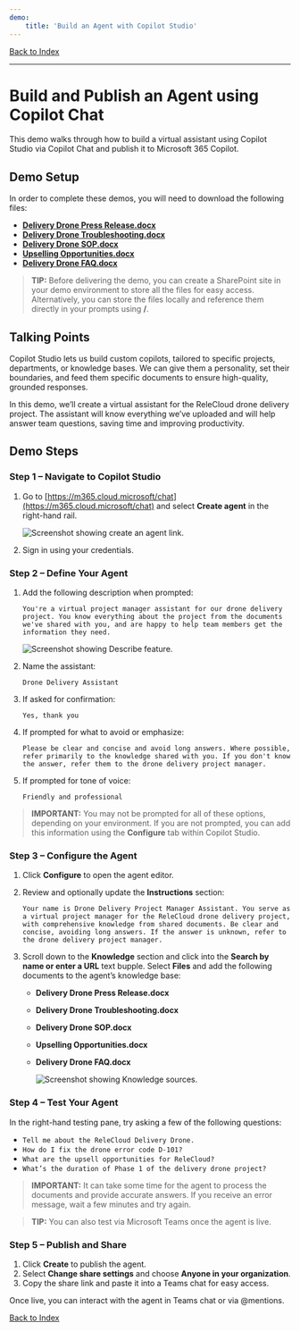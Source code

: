 ```yaml
---
demo:
    title: 'Build an Agent with Copilot Studio'
---
```


[Back to Index](https://microsoftlearning.github.io/MS-4021-Copilot-Immersion-Experience/)

---

# Build and Publish an Agent using Copilot Chat

This demo walks through how to build a virtual assistant using Copilot Studio via Copilot Chat and publish it to Microsoft 365 Copilot.

## Demo Setup

In order to complete these demos, you will need to download the following files:

- [**Delivery Drone Press Release.docx**](https://github.com/MicrosoftLearning/MS-4008-Microsoft-365-Copilot-Interactive-Experience-for-Executives/raw/master/ResourceFiles/Delivery_Drone_Press_Release.docx)
- [**Delivery Drone Troubleshooting.docx**](https://github.com/MicrosoftLearning/MS-4008-Microsoft-365-Copilot-Interactive-Experience-for-Executives/raw/master/ResourceFiles/Delivery_Drone_Troubleshooting.docx)
- [**Delivery Drone SOP.docx**](https://github.com/MicrosoftLearning/MS-4008-Microsoft-365-Copilot-Interactive-Experience-for-Executives/raw/master/ResourceFiles/Delivery_Drone_SOP.docx)
- [**Upselling Opportunities.docx**](https://github.com/MicrosoftLearning/MS-4008-Microsoft-365-Copilot-Interactive-Experience-for-Executives/raw/master/ResourceFiles/Upselling_Opportunities.docx)
- [**Delivery Drone FAQ.docx**](https://github.com/MicrosoftLearning/MS-4008-Microsoft-365-Copilot-Interactive-Experience-for-Executives/raw/master/ResourceFiles/Delivery_Drone_FAQ.docx)

> **TIP:** Before delivering the demo, you can create a SharePoint site in your demo environment to store all the files for easy access. Alternatively, you can store the files locally and reference them directly in your prompts using **/**.

## Talking Points

Copilot Studio lets us build custom copilots, tailored to specific projects, departments, or knowledge bases. We can give them a personality, set their boundaries, and feed them specific documents to ensure high-quality, grounded responses.

In this demo, we’ll create a virtual assistant for the ReleCloud drone delivery project. The assistant will know everything we’ve uploaded and will help answer team questions, saving time and improving productivity.

## Demo Steps

### Step 1 – Navigate to Copilot Studio

1. Go to [https://m365.cloud.microsoft/chat](https://m365.cloud.microsoft/chat) and select **Create agent** in the right-hand rail.

    ![Screenshot showing create an agent link.](../Prompts/media/create-agent.png)

1. Sign in using your credentials.

### Step 2 – Define Your Agent

1. Add the following description when prompted:

    ```text
    You're a virtual project manager assistant for our drone delivery project. You know everything about the project from the documents we've shared with you, and are happy to help team members get the information they need.
    ```

   ![Screenshot showing Describe feature.](../Prompts/Media/create-agent-through-describe.png)

1. Name the assistant:

    ```text
    Drone Delivery Assistant
    ```

1. If asked for confirmation:

    ```text
    Yes, thank you
    ```

1. If prompted for what to avoid or emphasize:

    ```text
    Please be clear and concise and avoid long answers. Where possible, refer primarily to the knowledge shared with you. If you don't know the answer, refer them to the drone delivery project manager.
    ```

1. If prompted for tone of voice:

    ```text
    Friendly and professional
    ```

> **IMPORTANT:**  You may not be prompted for all of these options, depending on your environment. If you are not prompted, you can add this information using the **Configure** tab within Copilot Studio.

### Step 3 – Configure the Agent

1. Click **Configure** to open the agent editor.
1. Review and optionally update the **Instructions** section:

    ```text
    Your name is Drone Delivery Project Manager Assistant. You serve as a virtual project manager for the ReleCloud drone delivery project, with comprehensive knowledge from shared documents. Be clear and concise, avoiding long answers. If the answer is unknown, refer to the drone delivery project manager.
    ```

1. Scroll down to the **Knowledge** section and click into the **Search by name or enter a URL** text bupple. Select **Files** and add the following documents to the agent’s knowledge base:

    - **Delivery Drone Press Release.docx**
    - **Delivery Drone Troubleshooting.docx**
    - **Delivery Drone SOP.docx**
    - **Upselling Opportunities.docx**
    - **Delivery Drone FAQ.docx**

        ![Screenshot showing Knowledge sources.](../Prompts/Media/knowledge-sources.png)

### Step 4 – Test Your Agent

In the right-hand testing pane, try asking a few of the following questions:

- `Tell me about the ReleCloud Delivery Drone.`
- `How do I fix the drone error code D-101?`
- `What are the upsell opportunities for ReleCloud?`
- `What’s the duration of Phase 1 of the delivery drone project?`

> **IMPORTANT:**   It can take some time for the agent to process the documents and provide accurate answers. If you receive an error message, wait a few minutes and try again.

> **TIP:** You can also test via Microsoft Teams once the agent is live.

### Step 5 – Publish and Share

1. Click **Create** to publish the agent.
1. Select **Change share settings** and choose **Anyone in your organization**.
1. Copy the share link and paste it into a Teams chat for easy access.

Once live, you can interact with the agent in Teams chat or via @mentions.

[Back to Index](https://emontes07.github.io/Learning/)
